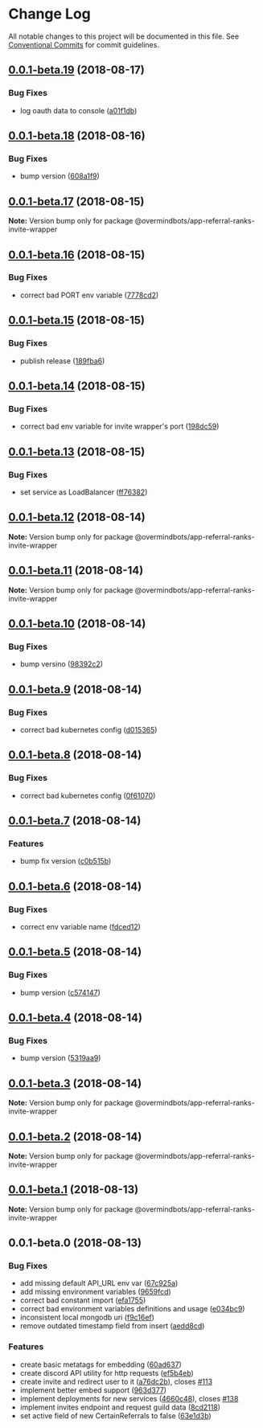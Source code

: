 # Change Log

All notable changes to this project will be documented in this file.
See [Conventional Commits](https://conventionalcommits.org) for commit guidelines.

<a name="0.0.1-beta.19"></a>
## [0.0.1-beta.19](https://github.com/overmindbots/core/compare/@overmindbots/app-referral-ranks-invite-wrapper@0.0.1-beta.18...@overmindbots/app-referral-ranks-invite-wrapper@0.0.1-beta.19) (2018-08-17)


### Bug Fixes

* log oauth data to console ([a01f1db](https://github.com/overmindbots/core/commit/a01f1db))




<a name="0.0.1-beta.18"></a>
## [0.0.1-beta.18](https://github.com/overmindbots/core/compare/@overmindbots/app-referral-ranks-invite-wrapper@0.0.1-beta.17...@overmindbots/app-referral-ranks-invite-wrapper@0.0.1-beta.18) (2018-08-16)


### Bug Fixes

* bump version ([608a1f9](https://github.com/overmindbots/core/commit/608a1f9))




<a name="0.0.1-beta.17"></a>
## [0.0.1-beta.17](https://github.com/overmindbots/core/compare/@overmindbots/app-referral-ranks-invite-wrapper@0.0.1-beta.16...@overmindbots/app-referral-ranks-invite-wrapper@0.0.1-beta.17) (2018-08-15)




**Note:** Version bump only for package @overmindbots/app-referral-ranks-invite-wrapper

<a name="0.0.1-beta.16"></a>
## [0.0.1-beta.16](https://github.com/overmindbots/core/compare/@overmindbots/app-referral-ranks-invite-wrapper@0.0.1-beta.15...@overmindbots/app-referral-ranks-invite-wrapper@0.0.1-beta.16) (2018-08-15)


### Bug Fixes

* correct bad PORT env variable ([7778cd2](https://github.com/overmindbots/core/commit/7778cd2))




<a name="0.0.1-beta.15"></a>
## [0.0.1-beta.15](https://github.com/overmindbots/core/compare/@overmindbots/app-referral-ranks-invite-wrapper@0.0.1-beta.14...@overmindbots/app-referral-ranks-invite-wrapper@0.0.1-beta.15) (2018-08-15)


### Bug Fixes

* publish release ([189fba6](https://github.com/overmindbots/core/commit/189fba6))




<a name="0.0.1-beta.14"></a>
## [0.0.1-beta.14](https://github.com/overmindbots/core/compare/@overmindbots/app-referral-ranks-invite-wrapper@0.0.1-beta.13...@overmindbots/app-referral-ranks-invite-wrapper@0.0.1-beta.14) (2018-08-15)


### Bug Fixes

* correct bad env variable for invite wrapper's port ([198dc59](https://github.com/overmindbots/core/commit/198dc59))




<a name="0.0.1-beta.13"></a>
## [0.0.1-beta.13](https://github.com/overmindbots/core/compare/@overmindbots/app-referral-ranks-invite-wrapper@0.0.1-beta.12...@overmindbots/app-referral-ranks-invite-wrapper@0.0.1-beta.13) (2018-08-15)


### Bug Fixes

* set service as LoadBalancer ([ff76382](https://github.com/overmindbots/core/commit/ff76382))




<a name="0.0.1-beta.12"></a>
## [0.0.1-beta.12](https://github.com/overmindbots/core/compare/@overmindbots/app-referral-ranks-invite-wrapper@0.0.1-beta.11...@overmindbots/app-referral-ranks-invite-wrapper@0.0.1-beta.12) (2018-08-14)




**Note:** Version bump only for package @overmindbots/app-referral-ranks-invite-wrapper

<a name="0.0.1-beta.11"></a>
## [0.0.1-beta.11](https://github.com/overmindbots/core/compare/@overmindbots/app-referral-ranks-invite-wrapper@0.0.1-beta.10...@overmindbots/app-referral-ranks-invite-wrapper@0.0.1-beta.11) (2018-08-14)




**Note:** Version bump only for package @overmindbots/app-referral-ranks-invite-wrapper

<a name="0.0.1-beta.10"></a>
## [0.0.1-beta.10](https://github.com/overmindbots/core/compare/@overmindbots/app-referral-ranks-invite-wrapper@0.0.1-beta.9...@overmindbots/app-referral-ranks-invite-wrapper@0.0.1-beta.10) (2018-08-14)


### Bug Fixes

* bump versino ([98392c2](https://github.com/overmindbots/core/commit/98392c2))




<a name="0.0.1-beta.9"></a>
## [0.0.1-beta.9](https://github.com/overmindbots/core/compare/@overmindbots/app-referral-ranks-invite-wrapper@0.0.1-beta.8...@overmindbots/app-referral-ranks-invite-wrapper@0.0.1-beta.9) (2018-08-14)


### Bug Fixes

* correct bad kubernetes config ([d015365](https://github.com/overmindbots/core/commit/d015365))




<a name="0.0.1-beta.8"></a>
## [0.0.1-beta.8](https://github.com/overmindbots/core/compare/@overmindbots/app-referral-ranks-invite-wrapper@0.0.1-beta.7...@overmindbots/app-referral-ranks-invite-wrapper@0.0.1-beta.8) (2018-08-14)


### Bug Fixes

* correct bad kubernetes config ([0f61070](https://github.com/overmindbots/core/commit/0f61070))




<a name="0.0.1-beta.7"></a>
## [0.0.1-beta.7](https://github.com/overmindbots/core/compare/@overmindbots/app-referral-ranks-invite-wrapper@0.0.1-beta.6...@overmindbots/app-referral-ranks-invite-wrapper@0.0.1-beta.7) (2018-08-14)


### Features

* bump fix version ([c0b515b](https://github.com/overmindbots/core/commit/c0b515b))




<a name="0.0.1-beta.6"></a>
## [0.0.1-beta.6](https://github.com/overmindbots/core/compare/@overmindbots/app-referral-ranks-invite-wrapper@0.0.1-beta.5...@overmindbots/app-referral-ranks-invite-wrapper@0.0.1-beta.6) (2018-08-14)


### Bug Fixes

* correct env variable name ([fdced12](https://github.com/overmindbots/core/commit/fdced12))




<a name="0.0.1-beta.5"></a>
## [0.0.1-beta.5](https://github.com/overmindbots/core/compare/@overmindbots/app-referral-ranks-invite-wrapper@0.0.1-beta.4...@overmindbots/app-referral-ranks-invite-wrapper@0.0.1-beta.5) (2018-08-14)


### Bug Fixes

* bump version ([c574147](https://github.com/overmindbots/core/commit/c574147))




<a name="0.0.1-beta.4"></a>
## [0.0.1-beta.4](https://github.com/overmindbots/core/compare/@overmindbots/app-referral-ranks-invite-wrapper@0.0.1-beta.3...@overmindbots/app-referral-ranks-invite-wrapper@0.0.1-beta.4) (2018-08-14)


### Bug Fixes

* bump version ([5319aa9](https://github.com/overmindbots/core/commit/5319aa9))




<a name="0.0.1-beta.3"></a>
## [0.0.1-beta.3](https://github.com/overmindbots/core/compare/@overmindbots/app-referral-ranks-invite-wrapper@0.0.1-beta.2...@overmindbots/app-referral-ranks-invite-wrapper@0.0.1-beta.3) (2018-08-14)




**Note:** Version bump only for package @overmindbots/app-referral-ranks-invite-wrapper

<a name="0.0.1-beta.2"></a>
## [0.0.1-beta.2](https://github.com/overmindbots/core/compare/@overmindbots/app-referral-ranks-invite-wrapper@0.0.1-beta.1...@overmindbots/app-referral-ranks-invite-wrapper@0.0.1-beta.2) (2018-08-14)




**Note:** Version bump only for package @overmindbots/app-referral-ranks-invite-wrapper

<a name="0.0.1-beta.1"></a>
## [0.0.1-beta.1](https://github.com/overmindbots/core/compare/@overmindbots/app-referral-ranks-invite-wrapper@0.0.1-beta.0...@overmindbots/app-referral-ranks-invite-wrapper@0.0.1-beta.1) (2018-08-13)




**Note:** Version bump only for package @overmindbots/app-referral-ranks-invite-wrapper

<a name="0.0.1-beta.0"></a>
## 0.0.1-beta.0 (2018-08-13)


### Bug Fixes

* add missing default API_URL env var ([67c925a](https://github.com/overmindbots/core/commit/67c925a))
* add missing environment variables ([9659fcd](https://github.com/overmindbots/core/commit/9659fcd))
* correct bad constant import ([efa1755](https://github.com/overmindbots/core/commit/efa1755))
* correct bad environment variables definitions and usage ([e034bc9](https://github.com/overmindbots/core/commit/e034bc9))
* inconsistent local mongodb uri ([f9c16ef](https://github.com/overmindbots/core/commit/f9c16ef))
* remove outdated timestamp field from insert ([aedd8cd](https://github.com/overmindbots/core/commit/aedd8cd))


### Features

* create basic metatags for embedding ([60ad637](https://github.com/overmindbots/core/commit/60ad637))
* create discord API utility for http requests ([ef5b4eb](https://github.com/overmindbots/core/commit/ef5b4eb))
* create invite and redirect user to it ([a76dc2b](https://github.com/overmindbots/core/commit/a76dc2b)), closes [#113](https://github.com/overmindbots/core/issues/113)
* implement better embed support ([963d377](https://github.com/overmindbots/core/commit/963d377))
* implement deployments for new services ([4660c48](https://github.com/overmindbots/core/commit/4660c48)), closes [#138](https://github.com/overmindbots/core/issues/138)
* implement invites endpoint and request guild data ([8cd2118](https://github.com/overmindbots/core/commit/8cd2118))
* set active field of new CertainReferrals to false ([63e1d3b](https://github.com/overmindbots/core/commit/63e1d3b))
